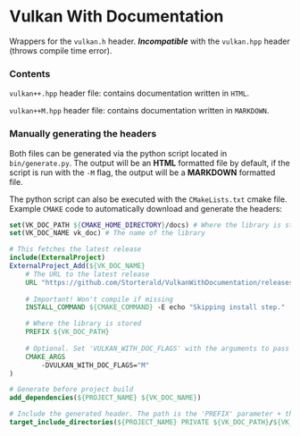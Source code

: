 # Vulkan With Documentation

Wrappers for the `vulkan.h` header. ***Incompatible*** with the `vulkan.hpp` header (throws compile time error).

### Contents

`vulkan++.hpp` header file: contains documentation written in `HTML`.

`vulkan++M.hpp` header file: contains documentation written in `MARKDOWN`.

### Manually generating the headers

Both files can be generated via the python script located in `bin/generate.py`. The output will be an **HTML** formatted
file by default, if the script is run with the `-M` flag, the output will be a **MARKDOWN** formatted file.

The python script can also be executed with the `CMakeLists.txt` cmake file.
Example `CMAKE` code to automatically download and generate the headers:

```cmake
set(VK_DOC_PATH ${CMAKE_HOME_DIRECTORY}/docs) # Where the library is stored
set(VK_DOC_NAME vk_doc) # The name of the library

# This fetches the latest release
include(ExternalProject)
ExternalProject_Add(${VK_DOC_NAME}
    # The URL to the latest release
    URL "https://github.com/Storterald/VulkanWithDocumentation/releases/latest/download/source.tar.gz"
    
    # Important! Won't compile if missing
    INSTALL_COMMAND ${CMAKE_COMMAND} -E echo "Skipping install step."

    # Where the library is stored    
    PREFIX ${VK_DOC_PATH}
        
    # Optional. Set 'VULKAN_WITH_DOC_FLAGS' with the arguments to pass to the python script.
    CMAKE_ARGS
        -DVULKAN_WITH_DOC_FLAGS="M"
)

# Generate before project build
add_dependencies(${PROJECT_NAME} ${VK_DOC_NAME})

# Include the generated header. The path is the 'PREFIX' parameter + the library name + the header name
target_include_directories(${PROJECT_NAME} PRIVATE ${VK_DOC_PATH}/${VK_DOC_NAME}/vulkan++-M.hpp)
```